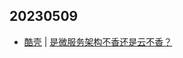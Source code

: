 ## 20230509
- [酷壳](https://coolshell.cn/) | [是微服务架构不香还是云不香？](https://coolshell.cn/articles/22422.html)

